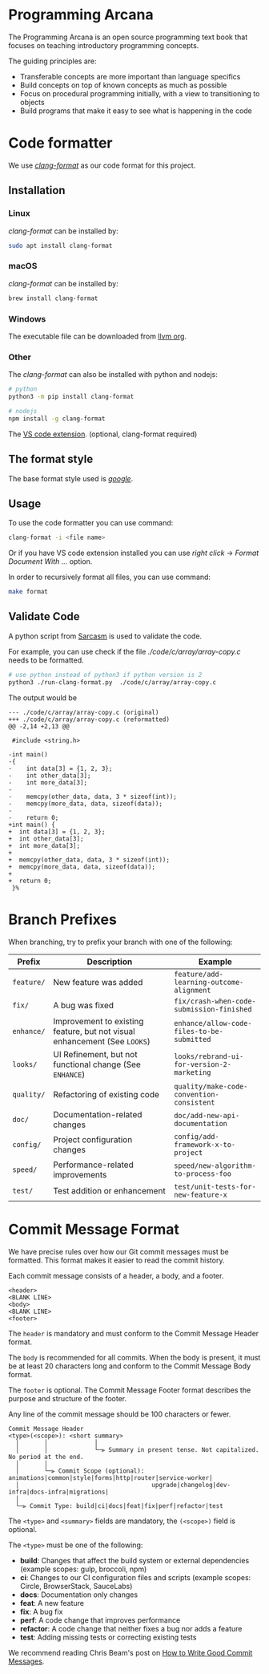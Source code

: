 # Programming Arcana

The Programming Arcana is an open source programming text book that focuses on teaching introductory programming concepts.

The guiding principles are:

- Transferable concepts are more important than language specifics
- Build concepts on top of known concepts as much as possible
- Focus on procedural programming initially, with a view to transitioning to objects
- Build programs that make it easy to see what is happening in the code

# Code formatter

We use [_clang-format_](https://clang.llvm.org/docs/ClangFormat.html) as our code format for this project.

## Installation

### Linux

_clang-format_ can be installed by:

```bash
sudo apt install clang-format
```

### macOS

_clang-format_ can be installed by:

```bash
brew install clang-format
```

### Windows

The executable file can be downloaded from [llvm org](https://llvm.org/builds/).

### Other

The _clang-format_ can also be installed with python and nodejs:

```bash
# python
python3 -m pip install clang-format

# nodejs
npm install -g clang-format
```

The [VS code extension](https://marketplace.visualstudio.com/items?itemName=xaver.clang-format). (optional, clang-format required)

## The format style

The base format style used is [_google_](https://google.github.io/styleguide/cppguide.html).

## Usage

To use the code formatter you can use command:

```bash
clang-format -i <file name>
```

Or if you have VS code extension installed you can use _right click_ -> _Format Document With ..._ option.

In order to recursively format all files, you can use command:

```bash
make format
```

## Validate Code

A python script from [Sarcasm](https://github.com/Sarcasm/run-clang-format) is used to validate the code.

For example, you can use check if the file _./code/c/array/array-copy.c_ needs to be formatted.

```bash
# use python instead of python3 if python version is 2
python3 ./run-clang-format.py  ./code/c/array/array-copy.c
```

The output would be

```
--- ./code/c/array/array-copy.c (original)
+++ ./code/c/array/array-copy.c (reformatted)
@@ -2,14 +2,13 @@

 #include <string.h>

-int main()
-{
-    int data[3] = {1, 2, 3};
-    int other_data[3];
-    int more_data[3];
-
-    memcpy(other_data, data, 3 * sizeof(int));
-    memcpy(more_data, data, sizeof(data));
-
-    return 0;
+int main() {
+  int data[3] = {1, 2, 3};
+  int other_data[3];
+  int more_data[3];
+
+  memcpy(other_data, data, 3 * sizeof(int));
+  memcpy(more_data, data, sizeof(data));
+
+  return 0;
 }%
```

# Branch Prefixes

When branching, try to prefix your branch with one of the following:

| Prefix     | Description                                                               | Example                                    |
| ---------- | ------------------------------------------------------------------------- | ------------------------------------------ |
| `feature/` | New feature was added                                                     | `feature/add-learning-outcome-alignment`   |
| `fix/`     | A bug was fixed                                                           | `fix/crash-when-code-submission-finished`  |
| `enhance/` | Improvement to existing feature, but not visual enhancement (See `LOOKS`) | `enhance/allow-code-files-to-be-submitted` |
| `looks/`   | UI Refinement, but not functional change (See `ENHANCE`)                  | `looks/rebrand-ui-for-version-2-marketing` |
| `quality/` | Refactoring of existing code                                              | `quality/make-code-convention-consistent`  |
| `doc/`     | Documentation-related changes                                             | `doc/add-new-api-documentation`            |
| `config/`  | Project configuration changes                                             | `config/add-framework-x-to-project`        |
| `speed/`   | Performance-related improvements                                          | `speed/new-algorithm-to-process-foo`       |
| `test/`    | Test addition or enhancement                                              | `test/unit-tests-for-new-feature-x`        |

# Commit Message Format

We have precise rules over how our Git commit messages must be formatted. This format makes it easier to read the commit history.

Each commit message consists of a header, a body, and a footer.

```text
<header>
<BLANK LINE>
<body>
<BLANK LINE>
<footer>
```

The `header` is mandatory and must conform to the Commit Message Header format.

The `body` is recommended for all commits. When the body is present, it must be at least 20 characters long and conform to the Commit Message Body format.

The `footer` is optional. The Commit Message Footer format describes the purpose and structure of the footer.

Any line of the commit message should be 100 characters or fewer.

```text
Commit Message Header
<type>(<scope>): <short summary>
  │       │             │
  │       │             └─⫸ Summary in present tense. Not capitalized. No period at the end.
  │       │
  │       └─⫸ Commit Scope (optional): animations|common|style|forms|http|router|service-worker|
  │                                     upgrade|changelog|dev-infra|docs-infra|migrations|
  │
  └─⫸ Commit Type: build|ci|docs|feat|fix|perf|refactor|test
```

The `<type>` and `<summary>` fields are mandatory, the `(<scope>)` field is optional.

The `<type>` must be one of the following:

- **build**: Changes that affect the build system or external dependencies (example scopes: gulp, broccoli, npm)
- **ci**: Changes to our CI configuration files and scripts (example scopes: Circle, BrowserStack, SauceLabs)
- **docs**: Documentation only changes
- **feat**: A new feature
- **fix**: A bug fix
- **perf**: A code change that improves performance
- **refactor**: A code change that neither fixes a bug nor adds a feature
- **test**: Adding missing tests or correcting existing tests

We recommend reading Chris Beam's post on [How to Write Good Commit Messages](http://chris.beams.io/posts/git-commit/).

